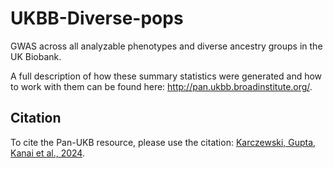# UKBB-Diverse-pops
GWAS across all analyzable phenotypes and diverse ancestry groups in the UK Biobank.

A full description of how these summary statistics were generated and how to work with them can be found here: http://pan.ukbb.broadinstitute.org/. 

## Citation

To cite the Pan-UKB resource, please use the citation: [Karczewski, Gupta, Kanai et al., 2024](https://medrxiv.org/content/10.1101/2024.03.13.24303864).
